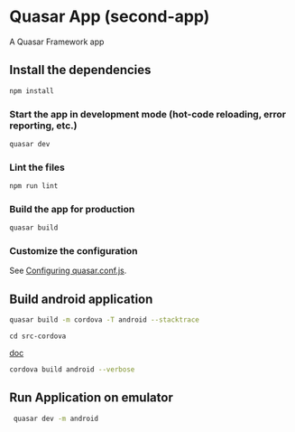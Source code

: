 # Quasar App (second-app)

A Quasar Framework app

## Install the dependencies
```bash
npm install
```

### Start the app in development mode (hot-code reloading, error reporting, etc.)
```bash
quasar dev
```

### Lint the files
```bash
npm run lint
```

### Build the app for production
```bash
quasar build
```

### Customize the configuration
See [Configuring quasar.conf.js](https://quasar.dev/quasar-cli/quasar-conf-js).

## Build android application

```bash
quasar build -m cordova -T android --stacktrace
```
`cd src-cordova`

[doc](https://cordova.apache.org/docs/en/9.x/reference/cordova-cli/index.html#page-toc-source)
```bash
cordova build android --verbose
```
## Run Application on emulator
```bash
 quasar dev -m android
 ```